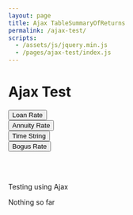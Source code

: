 ```yaml
---
layout: page
title: Ajax TableSummaryOfReturns
permalink: /ajax-test/
scripts:
  - /assets/js/jquery.min.js
  - /pages/ajax-test/index.js
---
```


# Ajax Test

<div class="usa-grid-full usa-layout-docs-main_content">
<div class="usa-width-one-fourth" markdown="1">
  <button class="usa-button"
    onClick="fetchValue('getCurrentLoanInterestRate.html', 'Loan'); return false;">Loan Rate</button>
</div>

<div class="usa-width-one-fourth" markdown="1">
  <button class="usa-button"
    onClick="fetchValue('getCurrentAnnuityRate.html', 'Annuity'); return false;">Annuity Rate</button>
</div>

<div class="usa-width-one-fourth" markdown="1">
  <button class="usa-button"
    onClick="fetchValue('getCurrentTimeString.html', 'Time'); return false;">Time String</button>
</div>

<div class="usa-width-one-fourth" markdown="1">
  <button class="usa-button"
    onClick="fetchValue('getCurrentBogusRate.html', 'Bogus'); return false;">Bogus Rate</button>
</div>
</div>

<br><br>

<div class="usa-grid-full usa-layout-docs-main_content">
<div class="usa-width-one-half" markdown="1">

Testing using Ajax

</div>

<div id="ajax-block" class="usa-width-one-half" markdown="1">

Nothing so far

</div>
</div>

<!-- CONTENT END -->
